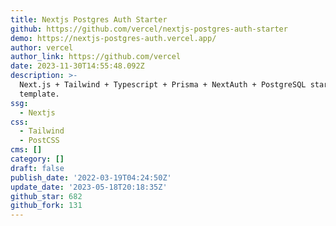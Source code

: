 ```yaml
---
title: Nextjs Postgres Auth Starter
github: https://github.com/vercel/nextjs-postgres-auth-starter
demo: https://nextjs-postgres-auth.vercel.app/
author: vercel
author_link: https://github.com/vercel
date: 2023-11-30T14:55:48.092Z
description: >-
  Next.js + Tailwind + Typescript + Prisma + NextAuth + PostgreSQL starter
  template.
ssg:
  - Nextjs
css:
  - Tailwind
  - PostCSS
cms: []
category: []
draft: false
publish_date: '2022-03-19T04:24:50Z'
update_date: '2023-05-18T20:18:35Z'
github_star: 682
github_fork: 131
---
```

